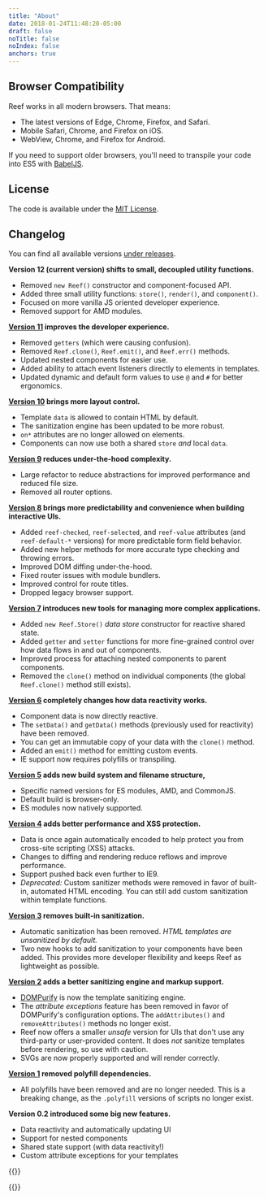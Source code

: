 ```yaml
---
title: "About"
date: 2018-01-24T11:48:20-05:00
draft: false
noTitle: false
noIndex: false
anchors: true
---
```


<div id="table-of-contents"></div>


## Browser Compatibility

Reef works in all modern browsers. That means:

- The latest versions of Edge, Chrome, Firefox, and Safari.
- Mobile Safari, Chrome, and Firefox on iOS.
- WebView, Chrome, and Firefox for Android.

If you need to support older browsers, you'll need to transpile your code into ES5 with [BabelJS](https://babeljs.io/).



## License

The code is available under the [MIT License](/mit).



## Changelog

You can find all available versions [under releases](https://github.com/cferdinandi/reef/releases).

**Version 12 (current version) shifts to small, decoupled utility functions.**

- Removed `new Reef()` constructor and component-focused API.
- Added three small utility functions: `store()`, `render()`, and `component()`.
- Focused on more vanilla JS oriented developer experience.
- Removed support for AMD modules.

**[Version 11](/v11) improves the developer experience.**

- Removed `getters` (which were causing confusion).
- Removed `Reef.clone()`, `Reef.emit()`, and `Reef.err()` methods.
- Updated nested components for easier use.
- Added ability to attach event listeners directly to elements in templates.
- Updated dynamic and default form values to use `@` and `#` for better ergonomics.

**[Version 10](/v10) brings more layout control.**

- Template `data` is allowed to contain HTML by default.
- The sanitization engine has been updated to be more robust.
- `on*` attributes are no longer allowed on elements.
- Components can now use both a shared `store` _and_ local `data`.

**[Version 9](/v9) reduces under-the-hood complexity.**

- Large refactor to reduce abstractions for improved performance and reduced file size.
- Removed all router options.

**[Version 8](/v8) brings more predictability and convenience when building interactive UIs.**

- Added `reef-checked`, `reef-selected`, and `reef-value` attributes (and `reef-default-*` versions) for more predictable form field behavior.
- Added new helper methods for more accurate type checking and throwing errors.
- Improved DOM diffing under-the-hood.
- Fixed router issues with module bundlers.
- Improved control for route titles.
- Dropped legacy browser support.

**[Version 7](/v7) introduces new tools for managing more complex applications.**

- Added `new Reef.Store()` *data store* constructor for reactive shared state.
- Added `getter` and `setter` functions for more fine-grained control over how data flows in and out of components.
- Improved process for attaching nested components to parent components.
- Removed the `clone()` method on individual components (the global `Reef.clone()` method still exists).

**[Version 6](/v6) completely changes how data reactivity works.**

- Component data is now directly reactive.
- The `setData()` and `getData()` methods (previously used for reactivity) have been removed.
- You can get an immutable copy of your data with the `clone()` method.
- Added an `emit()` method for emitting custom events.
- IE support now requires polyfills or transpiling.

**[Version 5](/v5) adds new build system and filename structure,**

- Specific named versions for ES modules, AMD, and CommonJS.
- Default build is browser-only.
- ES modules now natively supported.

**[Version 4](/v4) adds better performance and XSS protection.**

- Data is once again automatically encoded to help protect you from cross-site scripting (XSS) attacks.
- Changes to diffing and rendering reduce reflows and improve performance.
- Support pushed back even further to IE9.
- *Deprecated:* Custom sanitizer methods were removed in favor of built-in, automated HTML encoding. You can still add custom sanitization within template functions.

**[Version 3](/v3) removes built-in sanitization.**

- Automatic sanitization has been removed. *HTML templates are unsanitized by default.*
- Two new hooks to add sanitization to your components have been added. This provides more developer flexibility and keeps Reef as lightweight as possible.

**[Version 2](/v2) adds a better sanitizing engine and markup support.**

- [DOMPurify](https://github.com/cure53/DOMPurify) is now the template sanitizing engine.
- The *attribute exceptions* feature has been removed in favor of DOMPurify's configuration options. The `addAttributes()` and `removeAttributes()` methods no longer exist.
- Reef now offers a smaller *unsafe* version for UIs that don't use any third-party or user-provided content. It does *not* sanitize templates before rendering, so use with caution.
- SVGs are now properly supported and will render correctly.

**[Version 1](/v1) removed polyfill dependencies.**

- All polyfills have been removed and are no longer needed. This is a breaking change, as the `.polyfill` versions of scripts no longer exist.

**Version 0.2 introduced some big new features.**

- Data reactivity and automatically updating UI
- Support for nested components
- Shared state support (with data reactivity!)
- Custom attribute exceptions for your templates

{{<cta for="bio-short">}}

{{<mailchimp intro="true">}}